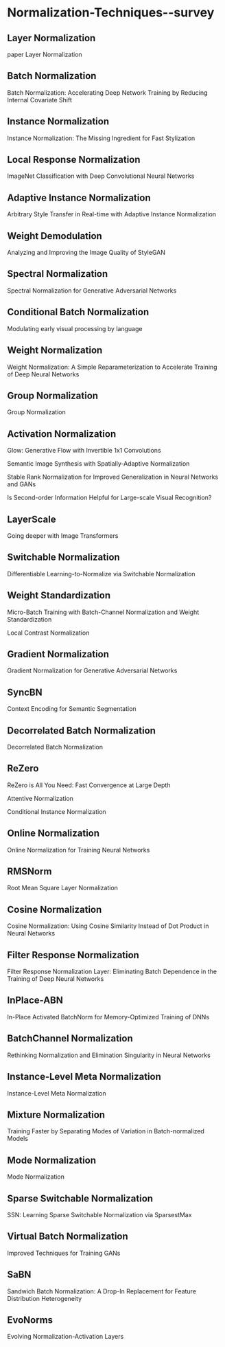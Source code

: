 # Normalization-Techniques--survey


 ##  Layer Normalization
 
 paper  Layer Normalization
 
 ##  Batch Normalization
 Batch Normalization: Accelerating Deep Network Training by Reducing Internal Covariate Shift

## Instance Normalization
 Instance Normalization: The Missing Ingredient for Fast Stylization

## Local Response Normalization
 ImageNet Classification with Deep Convolutional Neural Networks

## Adaptive Instance Normalization
 Arbitrary Style Transfer in Real-time with Adaptive Instance Normalization

## Weight Demodulation
 Analyzing and Improving the Image Quality of StyleGAN

## Spectral Normalization
 Spectral Normalization for Generative Adversarial Networks

 ## Conditional Batch Normalization
 Modulating early visual processing by language

 ## Weight Normalization
 Weight Normalization: A Simple Reparameterization to Accelerate Training of Deep Neural Networks

## Group Normalization
 Group Normalization

 ## Activation Normalization
 Glow: Generative Flow with Invertible 1x1 Convolutions


 Semantic Image Synthesis with Spatially-Adaptive Normalization

 
 Stable Rank Normalization for Improved Generalization in Neural Networks and GANs


 Is Second-order Information Helpful for Large-scale Visual Recognition?

## LayerScale
 Going deeper with Image Transformers

 ## Switchable Normalization
 Differentiable Learning-to-Normalize via Switchable Normalization

 ## Weight Standardization
 Micro-Batch Training with Batch-Channel Normalization and Weight Standardization

 Local Contrast Normalization

 ## Gradient Normalization
 Gradient Normalization for Generative Adversarial Networks

 ## SyncBN
 Context Encoding for Semantic Segmentation

 ## Decorrelated Batch Normalization
 Decorrelated Batch Normalization

 ## ReZero
 ReZero is All You Need: Fast Convergence at Large Depth
	
 Attentive Normalization
 
 Conditional Instance Normalization
 
 ## Online Normalization
 Online Normalization for Training Neural Networks

 ## RMSNorm
 Root Mean Square Layer Normalization

 ## Cosine Normalization
 Cosine Normalization: Using Cosine Similarity Instead of Dot Product in Neural Networks

 ## Filter Response Normalization
 Filter Response Normalization Layer: Eliminating Batch Dependence in the Training of Deep Neural Networks

 ## InPlace-ABN
 In-Place Activated BatchNorm for Memory-Optimized Training of DNNs

 ## BatchChannel Normalization
 Rethinking Normalization and Elimination Singularity in Neural Networks

 ## Instance-Level Meta Normalization
 Instance-Level Meta Normalization

##  Mixture Normalization
 Training Faster by Separating Modes of Variation in Batch-normalized Models

## Mode Normalization
 Mode Normalization

## Sparse Switchable Normalization
 SSN: Learning Sparse Switchable Normalization via SparsestMax

## Virtual Batch Normalization
 Improved Techniques for Training GANs

 ## SaBN
 Sandwich Batch Normalization: A Drop-In Replacement for Feature Distribution Heterogeneity

 ## EvoNorms
 Evolving Normalization-Activation Layers



